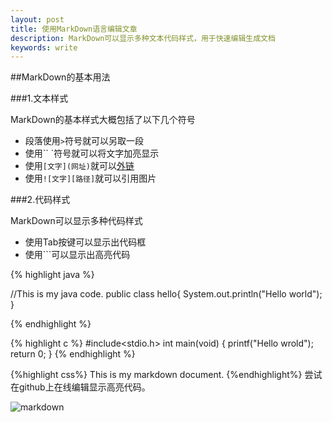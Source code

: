 ```yaml
---
layout: post
title: 使用MarkDown语言编辑文章
description: MarkDown可以显示多种文本代码样式，用于快速编辑生成文档
keywords: write
---
```


##MarkDown的基本用法

###1.文本样式

  MarkDown的基本样式大概包括了以下几个符号

* 段落使用`>`符号就可以另取一段
* 使用`` `符号就可以将文字加亮显示
* 使用`[文字](网址)`就可以[外链](http://wowubuntu.com/markdown/basic.html)
* 使用`![文字][路径]`就可以引用图片

###2.代码样式

MarkDown可以显示多种代码样式

* 使用Tab按键可以显示出代码框
* 使用```可以显示出高亮代码

{% highlight java %}

//This is my java code.
public class hello{
System.out.println("Hello world");
}

{% endhighlight %}

{% highlight c %}
#include<stdio.h>
int main(void)
{
printf("Hello wrold");
return 0;
}
{% endhighlight %}

{%highlight css%}
    This is my markdown document.
 {%endhighlight%}
尝试在github上在线编辑显示高亮代码。


![markdown](../../../static/images/markdown.jpg)
